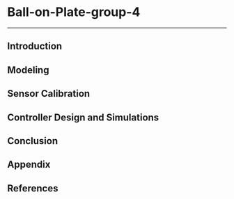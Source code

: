# **Ball-on-Plate-group-4**
---
## Introduction
## Modeling
## Sensor Calibration
## Controller Design and Simulations
## Conclusion
## Appendix
## References
